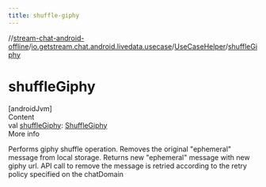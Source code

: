 ```yaml
---
title: shuffle-giphy
---
```

//[stream-chat-android-offline](../../../index.md)/[io.getstream.chat.android.livedata.usecase](../index.md)/[UseCaseHelper](index.md)/[shuffleGiphy](shuffleGiphy.md)



# shuffleGiphy  
[androidJvm]  
Content  
val [shuffleGiphy](shuffleGiphy.md): [ShuffleGiphy](../ShuffleGiphy/index.md)  
More info  


Performs giphy shuffle operation. Removes the original "ephemeral" message from local storage. Returns new "ephemeral" message with new giphy url. API call to remove the message is retried according to the retry policy specified on the chatDomain

  



